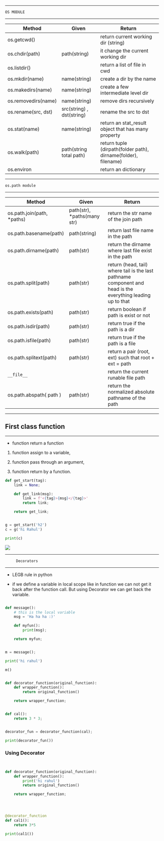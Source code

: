 ---------------------------
    OS MODULE
---------------------------

|      Method    |   Given     |  Return     |
|----------------|-------------|-------------|
| os.getcwd()      |    |     return current  working dir   (string)|
|os.chdir(path)|   path(string)    |   it change the current working dir   |
|os.listdir()| | return a list of file in cwd |
| os.mkdir(name) | name(string) | create a dir by the name |
|os.makedirs(name)| name(string)| create a few intermediate level dir |
| os.removedirs(name) | name(string) | remove dirs recursively |
|os.rename(src, dst)| src(string) , dst(string)| rename the src to dst |
|os.stat(name)| name(string) | return an stat_result object that has many property|
|os.walk(path)| path(string total path) | return tuple (dirpath(folder path), dirname(folder), filename)|
|os.environ| | return an dictionary|


----------------------------------------
    os.path module
----------------------------------------

|   Method    |    Given      |   Return      |
|-------------|---------------|---------------|
| os.path.join(path, *paths) | path(str), *paths(many str) | return the str name of the join path|
|os.path.basename(path)| path(string)| return last file name in the path|
|os.path.dirname(path)| path(str) | return the dirname where last file exist in the path|
|os.path.split(path)| path(str)| return (head, tail) where tail is the last pathname component and head is the everything leading up to that|
|os.path.exists(path)| path(str)| return boolean if path is exist or not|
|os.path.isdir(path)| path(str)| return true if the path is a dir|
|os.path.isfile(path)| path(str)| return true if the path is a file|
|os.path.splitext(path)| path(str) | return a pair (root, ext) such that root + ext = path|
| `__file__` | | return the current runable file path|
|os.path.abspath( path )| path(str) | return the normalized absolute pathname of the path|


-----------------------------------------
## First class function
-----------------------------------------

* function return a function

1. function assign to a variable, 

2. function pass through an argument, 

3. function return by a function.

```python
def get_start(tag):
    link = None;

    def get_link(msg):
        link = f'<{tag}>{msg}</{tag}>'
        return link;

    return get_link;


g = get_start('h2')
c = g('hi Rahul')

print(c)
```



![](https://sebastianraschka.com/images/blog/2014/scope_resolution_legb_rule/scope_resolution_1.png)



----------------------------
         Decorators 
----------------------------

* LEGB rule in python

* if we define a variable in local scope like in function we can not get it back after
the function call. But using Decorator we can get back the variable. 

```python

def message():
    # this is the local variable
    msg = 'Ha ha ha :)'

    def myfun():
        print(msg);

    return myfun;


m = message();

print('hi rahul')

m()
```

```python

def decorator_function(original_function):
    def wrapper_function():
        return original_function()

    return wrapper_function;


def cal():
    return 3 * 3;


decorator_fun = decorator_function(cal);

print(decorator_fun())
```

### Using Decorator

```python


def decorator_function(original_function):
    def wrapper_function():
        print('hi rahul')
        return original_function()

    return wrapper_function;




@decorator_function
def cal1():
    return 3*5

print(cal1())

```
